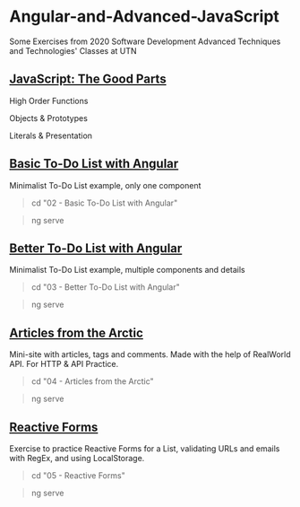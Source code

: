 # Angular-and-Advanced-JavaScript
Some Exercises from 2020 Software Development Advanced Techniques and Technologies' Classes at UTN

## [JavaScript: The Good Parts]
High Order Functions

Objects & Prototypes

Literals & Presentation

## [Basic To-Do List with Angular]
Minimalist To-Do List example, only one component

> cd "02 - Basic To-Do List with Angular"

> ng serve

## [Better To-Do List with Angular]
Minimalist To-Do List example, multiple components and details

> cd "03 - Better To-Do List with Angular"

> ng serve

## [Articles from the Arctic]
Mini-site with articles, tags and comments. Made with the help of RealWorld API. For HTTP & API Practice.

> cd "04 - Articles from the Arctic"

> ng serve

## [Reactive Forms]
Exercise to practice Reactive Forms for a List, validating URLs and emails with RegEx, and using LocalStorage.

> cd "05 - Reactive Forms"

> ng serve

[JavaScript: The Good Parts]: ./01&#32;-&#32;JavaScript&#32;The&#32;Good&#32;Parts
[Basic To-Do List with Angular]: ./02&#32;-&#32;Basic&#32;To-Do&#32;List&#32;with&#32;Angular
[Better To-Do List with Angular]: ./03&#32;-&#32;Better&#32;To-Do&#32;List&#32;with&#32;Angular
[Articles from the Arctic]: ./04&#32;-&#32;Articles&#32;from&#32;the&#32;Arctic
[Reactive Forms]: ./05&#32;-&#32;Reactive&#32;Forms
